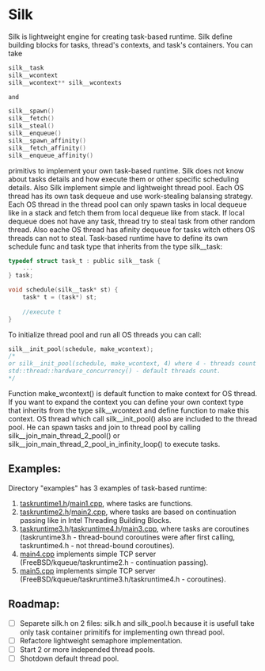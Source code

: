 # Silk
Silk is lightweight engine for creating task-based runtime. Silk define building blocks for tasks, thread's contexts, and task's containers. You can take

```C
silk__task
silk__wcontext
silk__wcontext** silk__wcontexts

and

silk__spawn()
silk__fetch()
silk__steal()
silk__enqueue()
silk__spawn_affinity()
silk__fetch_affinity()
silk__enqueue_affinity()
```

primitivs to implement your own task-based runtime. Silk does not know about tasks details and how execute them or other specific scheduling details.
Also Silk implement simple and lightweight thread pool. Each OS thread has its own task dequeue and use work-stealing balansing strategy. Each OS thread in the thread pool can only spawn tasks in local dequeue like in a stack and fetch them from local dequeue like from stack. If local dequeue does not have any task, thread try to steal task from other random thread. Also eache OS thread has afinity dequeue for tasks witch others OS threads can not to steal.
Task-based runtime have to define its own schedule func and task type that inherits from the type silk__task:

```C
typedef struct task_t : public silk__task {
    ...
} task;

void schedule(silk__task* st) {
    task* t = (task*) st;
   
    //execute t
}
```

To initialize thread pool and run all OS threads you can call:

```C
silk__init_pool(schedule, make_wcontext); 
/*
or silk__init_pool(schedule, make_wcontext, 4) where 4 - threads count in the thread pool.
std::thread::hardware_concurrency() - default threads count.
*/
```

Function make_wcontext() is default function to make context for OS thread. If you want to expand the context you can define your own context type that inherits from the type silk__wcontext and define function to make this context.
OS thread which call silk__init_pool() also are included to the thread pool. He can spawn tasks and join to thread pool by calling silk__join_main_thread_2_pool() or silk__join_main_thread_2_pool_in_infinity_loop() to execute tasks.

## Examples:
Directory "examples" has 3 examples of task-based runtime:

1. [taskruntime1.h](examples/taskruntime1.h)/[main1.cpp](examples/main1.cpp), where tasks are functions.
2. [taskruntime2.h](examples/taskruntime2.h)/[main2.cpp](examples/main2.cpp), where tasks are based on continuation passing like in Intel Threading Building Blocks.
3. [taskruntime3.h](examples/taskruntime3.h)/[taskruntime4.h](examples/taskruntime4.h)/[main3.cpp](examples/main3.cpp), where tasks are coroutines (taskruntime3.h - thread-bound coroutines were after first calling, taskruntime4.h - not thread-bound coroutines).
4. [main4.cpp](examples/main4.cpp) implements simple TCP server (FreeBSD/kqueue/taskruntime2.h - continuation passing).
5. [main5.cpp](examples/main5.cpp) implements simple TCP server (FreeBSD/kqueue/taskruntime3.h/taskruntime4.h - coroutines).

## Roadmap:
- [ ] Separete silk.h on 2 files: silk.h and silk_pool.h because it is usefull take only task container primitifs for implementing own thread pool.
- [ ] Refactore lightweight semaphore implementation.
- [ ] Start 2 or more independed thread pools.
- [ ] Shotdown default thread pool.